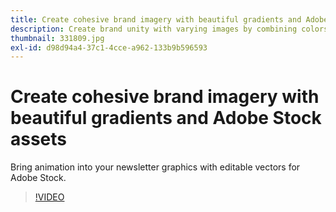 ```yaml
---
title: Create cohesive brand imagery with beautiful gradients and Adobe Stock assets
description: Create brand unity with varying images by combining colors and gradients across your advertising campaign
thumbnail: 331809.jpg
exl-id: d98d94a4-37c1-4cce-a962-133b9b596593
---
```

# Create cohesive brand imagery with beautiful gradients and Adobe Stock assets

Bring animation into your newsletter graphics with editable vectors for Adobe Stock.

>[!VIDEO](https://video.tv.adobe.com/v/331809?hidetitle=true)
